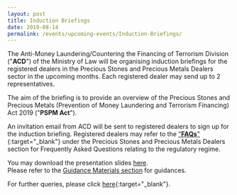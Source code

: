 ```yaml
---
layout: post
title: Induction Briefings
date: 2019-08-14
permalink: /events/upcoming-events/Induction-Briefings/
---
```

The Anti-Money Laundering/Countering the Financing of Terrorism Division ("**ACD**") of the Ministry of Law will be organising induction briefings for the registered dealers in the Precious Stones and Precious Metals Dealers sector in the upcoming months. Each registered dealer may send up to 2 representatives.

The aim of the briefing is to provide an overview of the Precious Stones and Precious Metals (Prevention of Money Laundering and Terrorism Financing) Act 2019 ("**PSPM Act**").

An invitation email from ACD will be sent to registered dealers to sign up for the induction briefing. Registered dealers may refer to the ["**FAQs**"](https://va.ecitizen.gov.sg/cfp/customerPages/mlaw/explorefaq.aspx){:target="_blank"} under the Precious Stones and Precious Metals Dealers section for Frequently Asked Questions relating to the regulatory regime.

You may download the presentation slides [here](/images/IB_Slides_20190909_V01Final.pdf).<br>
Please refer to the [Guidance Materials section](/guidance-materials/) for guidances.

For further queries, please click [here](https://www.mlaw.gov.sg/eservices/enquiry/){:target="_blank"}.
